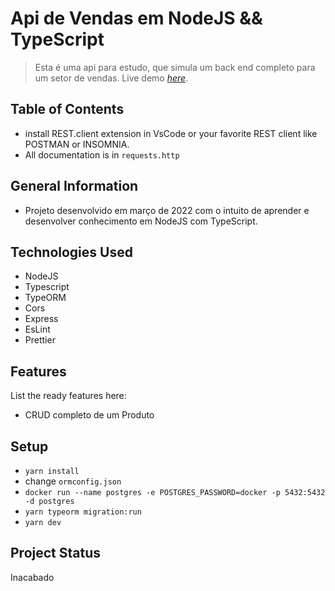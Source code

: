 # Api de Vendas em NodeJS && TypeScript
> Esta é uma api para estudo, que simula um back end completo para um setor de vendas.
> Live demo [_here_](https://www.example.com).

## Table of Contents
- install REST.client extension in VsCode or your favorite REST client like POSTMAN or INSOMNIA.
- All documentation is in `requests.http`


## General Information
- Projeto desenvolvido em março de 2022 com o intuito de aprender e desenvolver conhecimento em NodeJS com TypeScript.

## Technologies Used
- NodeJS
- Typescript
- TypeORM
- Cors
- Express
- EsLint
- Prettier

## Features
List the ready features here:
- CRUD completo de um Produto

## Setup
- `yarn install`
- change `ormconfig.json`
- `docker run --name postgres -e POSTGRES_PASSWORD=docker -p 5432:5432 -d postgres`
- `yarn typeorm migration:run`
- `yarn dev`

## Project Status
Inacabado
